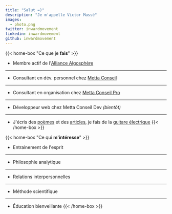 ```yaml
---
title: "Salut =)"
description: "Je m'appelle Victor Massé"
images:
  - photo.png
twitter: inwardmovement
linkedin: inwardmovement
github: inwardmovement
---
```


{{< home-box "Ce que je **fais**" >}}
- Membre actif de l'[Alliance Algosphère](https://algosphere.org/fr)

---

- Consultant en dév. personnel chez [Metta Conseil](https://mettaconseil.fr)

---

- Consultant en organisation chez [Metta Conseil Pro](https://pro.mettaconseil.fr)

---

- Développeur web chez <!-- [Metta Conseil Dev](https://dev.mettaconseil.fr) --> Metta Conseil Dev *(bientôt)*

---

- J'écris des [poèmes](poemes) et des [articles](articles), je fais de la [guitare électrique](https://www.youtube.com/user/arkay38/videos)
{{< /home-box >}}

{{< home-box "Ce qui **m'intéresse**" >}}
- Entrainement de l'esprit

---

- Philosophie analytique

---

- Relations interpersonnelles

---

- Méthode scientifique

---

- Éducation bienveillante
{{< /home-box >}}
